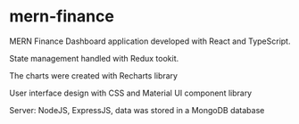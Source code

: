 # mern-finance

MERN Finance Dashboard application developed with React and TypeScript.

State management handled with Redux tookit.

The charts were created with Recharts library

User interface design with CSS and Material UI component library

Server: NodeJS, ExpressJS, data was stored in a MongoDB database


